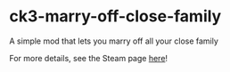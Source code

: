 # ck3-marry-off-close-family
A simple mod that lets you marry off all your close family

For more details, see the Steam page [here](https://steamcommunity.com/sharedfiles/filedetails/?id=2349531047)!
